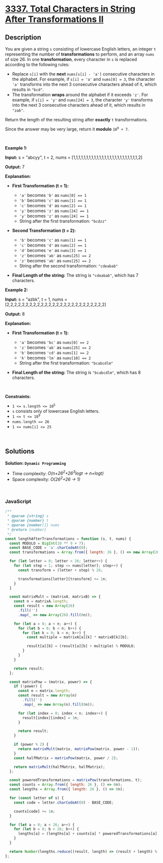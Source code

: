 # [3337. Total Characters in String After Transformations II](https://leetcode.com/problems/total-characters-in-string-after-transformations-ii)

## Description

<div class="elfjS" data-track-load="description_content"><p>You are given a string <code>s</code> consisting of lowercase English letters, an integer <code>t</code> representing the number of <strong>transformations</strong> to perform, and an array <code>nums</code> of size 26. In one <strong>transformation</strong>, every character in <code>s</code> is replaced according to the following rules:</p>

<ul>
	<li>Replace <code>s[i]</code> with the <strong>next</strong> <code>nums[s[i] - 'a']</code> consecutive characters in the alphabet. For example, if <code>s[i] = 'a'</code> and <code>nums[0] = 3</code>, the character <code>'a'</code> transforms into the next 3 consecutive characters ahead of it, which results in <code>"bcd"</code>.</li>
	<li>The transformation <strong>wraps</strong> around the alphabet if it exceeds <code>'z'</code>. For example, if <code>s[i] = 'y'</code> and <code>nums[24] = 3</code>, the character <code>'y'</code> transforms into the next 3 consecutive characters ahead of it, which results in <code>"zab"</code>.</li>
</ul>

<p>Return the length of the resulting string after <strong>exactly</strong> <code>t</code> transformations.</p>

<p>Since the answer may be very large, return it <strong>modulo</strong> <code>10<sup>9</sup> + 7</code>.</p>

<p>&nbsp;</p>
<p><strong class="example">Example 1:</strong></p>

<div class="example-block">
<p><strong>Input:</strong> <span class="example-io">s = "abcyy", t = 2, nums = [1,1,1,1,1,1,1,1,1,1,1,1,1,1,1,1,1,1,1,1,1,1,1,1,1,2]</span></p>

<p><strong>Output:</strong> <span class="example-io">7</span></p>

<p><strong>Explanation:</strong></p>

<ul>
	<li>
	<p><strong>First Transformation (t = 1):</strong></p>
    <ul>
    	<li><code>'a'</code> becomes <code>'b'</code> as <code>nums[0] == 1</code></li>
    	<li><code>'b'</code> becomes <code>'c'</code> as <code>nums[1] == 1</code></li>
    	<li><code>'c'</code> becomes <code>'d'</code> as <code>nums[2] == 1</code></li>
    	<li><code>'y'</code> becomes <code>'z'</code> as <code>nums[24] == 1</code></li>
    	<li><code>'y'</code> becomes <code>'z'</code> as <code>nums[24] == 1</code></li>
    	<li>String after the first transformation: <code>"bcdzz"</code></li>
    </ul>
    </li>
    <li>
    <p><strong>Second Transformation (t = 2):</strong></p>
    <ul>
    	<li><code>'b'</code> becomes <code>'c'</code> as <code>nums[1] == 1</code></li>
    	<li><code>'c'</code> becomes <code>'d'</code> as <code>nums[2] == 1</code></li>
    	<li><code>'d'</code> becomes <code>'e'</code> as <code>nums[3] == 1</code></li>
    	<li><code>'z'</code> becomes <code>'ab'</code> as <code>nums[25] == 2</code></li>
    	<li><code>'z'</code> becomes <code>'ab'</code> as <code>nums[25] == 2</code></li>
    	<li>String after the second transformation: <code>"cdeabab"</code></li>
    </ul>
    </li>
    <li>
    <p><strong>Final Length of the string:</strong> The string is <code>"cdeabab"</code>, which has 7 characters.</p>
    </li>
</ul>
</div>

<p><strong class="example">Example 2:</strong></p>

<div class="example-block">
<p><strong>Input:</strong> <span class="example-io">s = "azbk", t = 1, nums = [2,2,2,2,2,2,2,2,2,2,2,2,2,2,2,2,2,2,2,2,2,2,2,2,2,2]</span></p>

<p><strong>Output:</strong> <span class="example-io">8</span></p>

<p><strong>Explanation:</strong></p>

<ul>
	<li>
	<p><strong>First Transformation (t = 1):</strong></p>
    <ul>
    	<li><code>'a'</code> becomes <code>'bc'</code> as <code>nums[0] == 2</code></li>
    	<li><code>'z'</code> becomes <code>'ab'</code> as <code>nums[25] == 2</code></li>
    	<li><code>'b'</code> becomes <code>'cd'</code> as <code>nums[1] == 2</code></li>
    	<li><code>'k'</code> becomes <code>'lm'</code> as <code>nums[10] == 2</code></li>
    	<li>String after the first transformation: <code>"bcabcdlm"</code></li>
    </ul>
    </li>
    <li>
    <p><strong>Final Length of the string:</strong> The string is <code>"bcabcdlm"</code>, which has 8 characters.</p>
    </li>
</ul>
</div>

<p>&nbsp;</p>
<p><strong>Constraints:</strong></p>

<ul>
	<li><code>1 &lt;= s.length &lt;= 10<sup>5</sup></code></li>
	<li><code>s</code> consists only of lowercase English letters.</li>
	<li><code>1 &lt;= t &lt;= 10<sup>9</sup></code></li>
	<li><code><font face="monospace">nums.length == 26</font></code></li>
	<li><code><font face="monospace">1 &lt;= nums[i] &lt;= 25</font></code></li>
</ul>
</div>

<p>&nbsp;</p>

## Solutions

**Solution: `Dynamic Programming`**

- Time complexity: <em>O(n+26<sup>2</sup>+26<sup>3</sup>logt -> n+logt)</em>
- Space complexity: <em>O(26<sup>2</sup>+26 -> 1)</em>

<p>&nbsp;</p>

### **JavaScript**

```js
/**
 * @param {string} s
 * @param {number} t
 * @param {number[]} nums
 * @return {number}
 */
const lengthAfterTransformations = function (s, t, nums) {
  const MODULO = BigInt(10 ** 9 + 7);
  const BASE_CODE = 'a'.charCodeAt(0);
  const transformations = Array.from({ length: 26 }, () => new Array(26).fill(0n));

  for (let letter = 0; letter < 26; letter++) {
    for (let step = 1; step <= nums[letter]; step++) {
      const transform = (letter + step) % 26;

      transformations[letter][transform] += 1n;
    }
  }

  const matrixMult = (matrixA, matrixB) => {
    const n = matrixA.length;
    const result = new Array(26)
      .fill('')
      .map(_ => new Array(26).fill(0n));

    for (let a = 0; a < n; a++) {
      for (let b = 0; b < n; b++) {
        for (let k = 0; k < n; k++) {
          const multiple = matrixA[a][k] * matrixB[k][b];

          result[a][b] = (result[a][b] + multiple) % MODULO;
        }
      }
    }

    return result;
  };

  const matrixPow = (matrix, power) => {
    if (!power) {
      const n = matrix.length;
      const result = new Array(n)
        .fill('')
        .map(_ => new Array(n).fill(0n));

      for (let index = 0; index < n; index++) {
        result[index][index] = 1n;
      }

      return result;
    }

    if (power % 2) {
      return matrixMult(matrix, matrixPow(matrix, power - 1));
    }
    const halfMatrix = matrixPow(matrix, power / 2);

    return matrixMult(halfMatrix, halfMatrix);
  };

  const poweredTransformations = matrixPow(transformations, t);
  const counts = Array.from({ length: 26 }, () => 0n);
  const lengths = Array.from({ length: 26 }, () => 0n);

  for (const letter of s) {
    const code = letter.charCodeAt(0) - BASE_CODE;

    counts[code] += 1n;
  }

  for (let a = 0; a < 26; a++) {
    for (let b = 0; b < 26; b++) {
      lengths[a] = (lengths[a] + counts[a] * poweredTransformations[a][b]) % MODULO;
    }
  }

  return Number(lengths.reduce((result, length) => (result + length) % MODULO));
};
```
